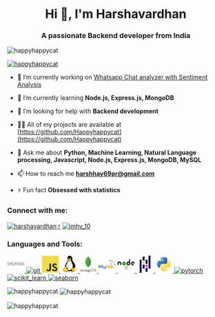 <h1 align="center">Hi 👋, I'm Harshavardhan</h1>
<h3 align="center">A passionate Backend developer from India</h3>

<p align="left"> <img src="https://komarev.com/ghpvc/?username=happyhappycat&label=Profile%20views&color=0e75b6&style=flat" alt="happyhappycat" /> </p>

<p align="left"> <a href="https://github.com/ryo-ma/github-profile-trophy"><img src="https://github-profile-trophy.vercel.app/?username=happyhappycat" alt="happyhappycat" /></a> </p>

- 🔭 I’m currently working on [Whatsapp Chat analyzer with Sentiment Analysis](https://github.com/Happyhappycat/Whatsapp-chat-analysis-with-sentiment-analysis)

- 🌱 I’m currently learning **Node.js, Express.js, MongoDB**

- 🤝 I’m looking for help with **Backend development**

- 👨‍💻 All of my projects are available at [https://github.com/Happyhappycat](https://github.com/Happyhappycat)

- 💬 Ask me about **Python, Machine Learning, Natural Language processing, Javascript, Node.js, Express.js, MongoDB, MySQL**

- 📫 How to reach me **harshhay69pr@gmail.com**

- ⚡ Fun fact **Obsessed with statistics**

<h3 align="left">Connect with me:</h3>
<p align="left">
<a href="www.linkedin.com/in/harshavardhan-r-741813296" target="blank"><img align="center" src="https://raw.githubusercontent.com/rahuldkjain/github-profile-readme-generator/master/src/images/icons/Social/linked-in-alt.svg" alt="harshavardhan r" height="30" width="40" /></a>
<a href="https://www.codechef.com/users/imhv_10" target="blank"><img align="center" src="https://cdn.jsdelivr.net/npm/simple-icons@3.1.0/icons/codechef.svg" alt="imhv_10" height="30" width="40" /></a>
</p>

<h3 align="left">Languages and Tools:</h3>
<p align="left"> <a href="https://expressjs.com" target="_blank" rel="noreferrer"> <img src="https://raw.githubusercontent.com/devicons/devicon/master/icons/express/express-original-wordmark.svg" alt="express" width="40" height="40"/> </a> <a href="https://git-scm.com/" target="_blank" rel="noreferrer"> <img src="https://www.vectorlogo.zone/logos/git-scm/git-scm-icon.svg" alt="git" width="40" height="40"/> </a> <a href="https://developer.mozilla.org/en-US/docs/Web/JavaScript" target="_blank" rel="noreferrer"> <img src="https://raw.githubusercontent.com/devicons/devicon/master/icons/javascript/javascript-original.svg" alt="javascript" width="40" height="40"/> </a> <a href="https://www.linux.org/" target="_blank" rel="noreferrer"> <img src="https://raw.githubusercontent.com/devicons/devicon/master/icons/linux/linux-original.svg" alt="linux" width="40" height="40"/> </a> <a href="https://www.mongodb.com/" target="_blank" rel="noreferrer"> <img src="https://raw.githubusercontent.com/devicons/devicon/master/icons/mongodb/mongodb-original-wordmark.svg" alt="mongodb" width="40" height="40"/> </a> <a href="https://www.mysql.com/" target="_blank" rel="noreferrer"> <img src="https://raw.githubusercontent.com/devicons/devicon/master/icons/mysql/mysql-original-wordmark.svg" alt="mysql" width="40" height="40"/> </a> <a href="https://nodejs.org" target="_blank" rel="noreferrer"> <img src="https://raw.githubusercontent.com/devicons/devicon/master/icons/nodejs/nodejs-original-wordmark.svg" alt="nodejs" width="40" height="40"/> </a> <a href="https://pandas.pydata.org/" target="_blank" rel="noreferrer"> <img src="https://raw.githubusercontent.com/devicons/devicon/2ae2a900d2f041da66e950e4d48052658d850630/icons/pandas/pandas-original.svg" alt="pandas" width="40" height="40"/> </a> <a href="https://www.python.org" target="_blank" rel="noreferrer"> <img src="https://raw.githubusercontent.com/devicons/devicon/master/icons/python/python-original.svg" alt="python" width="40" height="40"/> </a> <a href="https://pytorch.org/" target="_blank" rel="noreferrer"> <img src="https://www.vectorlogo.zone/logos/pytorch/pytorch-icon.svg" alt="pytorch" width="40" height="40"/> </a> <a href="https://scikit-learn.org/" target="_blank" rel="noreferrer"> <img src="https://upload.wikimedia.org/wikipedia/commons/0/05/Scikit_learn_logo_small.svg" alt="scikit_learn" width="40" height="40"/> </a> <a href="https://seaborn.pydata.org/" target="_blank" rel="noreferrer"> <img src="https://seaborn.pydata.org/_images/logo-mark-lightbg.svg" alt="seaborn" width="40" height="40"/> </a> </p>

<p><img align="left" src="https://github-readme-stats.vercel.app/api/top-langs?username=happyhappycat&show_icons=true&locale=en&layout=compact" alt="happyhappycat" /></p>

<p>&nbsp;<img align="center" src="https://github-readme-stats.vercel.app/api?username=happyhappycat&show_icons=true&locale=en" alt="happyhappycat" /></p>

<p><img align="center" src="https://github-readme-streak-stats.herokuapp.com/?user=happyhappycat&" alt="happyhappycat" /></p>
